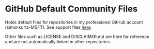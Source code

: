 # GitHub Default Community Files

Holds default files for repositories in my professional GitHub account (simonkurtz-MSFT). See support files [here](https://docs.github.com/en/communities/setting-up-your-project-for-healthy-contributions/creating-a-default-community-health-file).

Other files such as LICENSE and DISCLAIMER.md are here for reference and are not automatically linked in other repositories.
